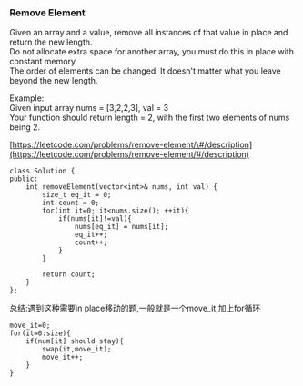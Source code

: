 ### Remove Element

Given an array and a value, remove all instances of that value in place and return the new length.  
Do not allocate extra space for another array, you must do this in place with constant memory.  
The order of elements can be changed. It doesn't matter what you leave beyond the new length.

Example:  
Given input array nums = \[3,2,2,3\], val = 3  
Your function should return length = 2, with the first two elements of nums being 2.

[https://leetcode.com/problems/remove-element/\#/description](https://leetcode.com/problems/remove-element/#/description)

```
class Solution {
public:
    int removeElement(vector<int>& nums, int val) {
        size_t eq_it = 0;
        int count = 0;
        for(int it=0; it<nums.size(); ++it){
            if(nums[it]!=val){
                nums[eq_it] = nums[it];
                eq_it++;
                count++;
            }
        }

        return count;
    }
};
```

总结:遇到这种需要in place移动的题,一般就是一个move\_it,加上for循环

```
move_it=0;
for(it=0:size){
    if(num[it] should stay){
        swap(it,move_it);
        move_it++;
    }
}
```



